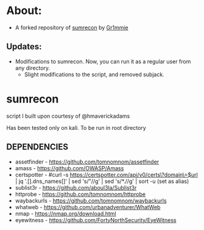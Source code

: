 # About:
- A forked repository of [sumrecon](https://github.com/Gr1mmie/sumrecon) by [Gr1mmie](https://github.com/Gr1mmie)
## Updates:
- Modifications to sumrecon. Now, you can run it as a regular user from any directory.
    - Slight modifications to the script, and removed subjack.

# sumrecon

script I built upon courtesy of @hmaverickadams

Has been tested only on kali. To be run in root directory

## DEPENDENCIES
* assetfinder - https://github.com/tomnomnom/assetfinder
* amass - https://github.com/OWASP/Amass
* certspotter - #curl -s https://certspotter.com/api/v0/certs\?domain\=$url | jq '.[].dns_names[]' | sed 's/\"//g' | sed 's/\*\.//g' | sort -u (set as alias)
* sublist3r - https://github.com/aboul3la/Sublist3r
* httprobe - https://github.com/tomnomnom/httprobe
* waybackurls - https://github.com/tomnomnom/waybackurls
* whatweb - https://github.com/urbanadventurer/WhatWeb
* nmap - https://nmap.org/download.html
* eyewitness - https://github.com/FortyNorthSecurity/EyeWitness

